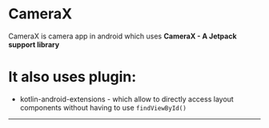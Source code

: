 # CameraX 
CameraX is camera app in android which uses **CameraX - A Jetpack support library** 

# It also uses plugin:
- kotlin-android-extensions - which allow to directly access layout components without having to use ```findViewById()```
***